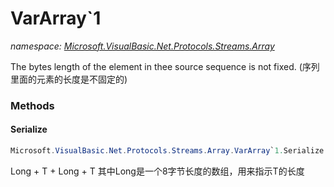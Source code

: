 ﻿# VarArray`1
_namespace: [Microsoft.VisualBasic.Net.Protocols.Streams.Array](./index.md)_

The bytes length of the element in thee source sequence is not fixed.
 (序列里面的元素的长度是不固定的)



### Methods

#### Serialize
```csharp
Microsoft.VisualBasic.Net.Protocols.Streams.Array.VarArray`1.Serialize
```
Long + T + Long + T
 其中Long是一个8字节长度的数组，用来指示T的长度


